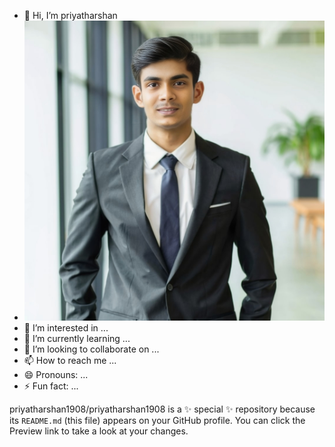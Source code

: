 - 👋 Hi, I’m priyatharshan
- 	![tharshan](https://github.com/priyatharshan1908/priyatharshan1908/blob/main/Picsart_24-09-12_21-23-48-522.jpg?raw=true)
- 👀 I’m interested in ...
- 🌱 I’m currently learning ...
- 💞️ I’m looking to collaborate on ...
- 📫 How to reach me ...
- 😄 Pronouns: ...
- ⚡ Fun fact: ...


priyatharshan1908/priyatharshan1908 is a ✨ special ✨ repository because its `README.md` (this file) appears on your GitHub profile.
You can click the Preview link to take a look at your changes.

